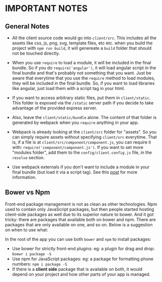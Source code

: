 # IMPORTANT NOTES

## General Notes

- All the client source code would go into *`client/src`*. This includes all the assets like css, js, png, svg, template files, etc etc. when you build the project with `npm run build`, it will genereate a `build` folder that should not be touched directly.

- When you use `require` to load a module, it will be included in the final bundle. So if you do `require('angular')`, it will load angular script in the final bundle and that's probably not something that you want. Just be aware that everytime that you use the `require` method to load modules, they will be included in the final bundle. So, if you want to load libraries like angular, just load them with a script tag in your html.

- If you want to access arbitrary static files, put them in `client/static`. This folder is exposed via the `/static` server path if you decide to take advantage of the provided express server.

- Also, leave the `client/static/bundle` alone. The content of that folder is generated by webpack when you `require` anything in your app.

- Webpack is already looking at the `client/src` folder for "assets". So you can simply require assets without specifying `client/src` everytime. That is, if a file is at `client/src/component/component.js`, you can require it with: `require('component/component.js')`. If you want to set more "modules folder", add them to the `config/client.config.js` file, in the `resolve` section.

- Use webpack externals if you don't want to include a module in your final bundle (but load it via a script tag). See this [post](http://stackoverflow.com/questions/23305599/webpack-provideplugin-vs-externals) for more information.

## Bower vs Npm

Front-end package management is not as clean as other technologies. Npm used to contain only JavaScript packages, but then people started hosting client-side packages as well due to its superior nature to bower. And it got tricky: there are packages that available both on bower and npm. There are packages that are only available on one, and so on. Below is a suggestion on when to use what:

In the root of the app you can use both `bower` and `npm` to install packages:

- Use bower for strictly front-end plugins: eg: a plugin for drag and drop: `boewr i package -S`
- Use npm for JavaScript packages: eg: a package for formatting phone numbers: `npm i package -S`
- If there is a **client side** package that is available on both, it would depend on your project and how other parts of your app is managed.


